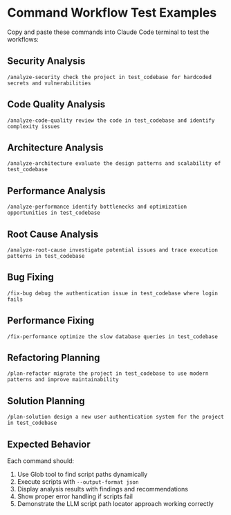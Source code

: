 # Command Workflow Test Examples

Copy and paste these commands into Claude Code terminal to test the workflows:

## Security Analysis
```
/analyze-security check the project in test_codebase for hardcoded secrets and vulnerabilities
```

## Code Quality Analysis  
```
/analyze-code-quality review the code in test_codebase and identify complexity issues
```

## Architecture Analysis
```
/analyze-architecture evaluate the design patterns and scalability of test_codebase
```

## Performance Analysis
```
/analyze-performance identify bottlenecks and optimization opportunities in test_codebase
```

## Root Cause Analysis
```
/analyze-root-cause investigate potential issues and trace execution patterns in test_codebase
```

## Bug Fixing
```
/fix-bug debug the authentication issue in test_codebase where login fails
```

## Performance Fixing
```
/fix-performance optimize the slow database queries in test_codebase
```

## Refactoring Planning
```
/plan-refactor migrate the project in test_codebase to use modern patterns and improve maintainability
```

## Solution Planning
```
/plan-solution design a new user authentication system for the project in test_codebase
```

## Expected Behavior
Each command should:
1. Use Glob tool to find script paths dynamically
2. Execute scripts with `--output-format json` 
3. Display analysis results with findings and recommendations
4. Show proper error handling if scripts fail
5. Demonstrate the LLM script path locator approach working correctly